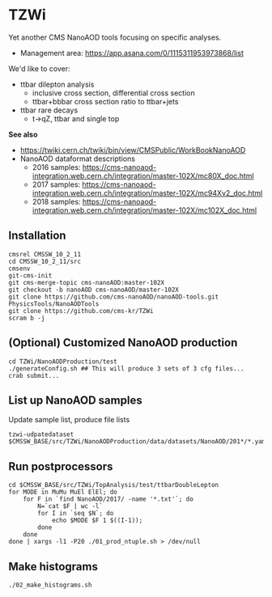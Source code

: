 # TZWi
Yet another CMS NanoAOD tools focusing on specific analyses.
  * Management area: https://app.asana.com/0/1115311953973868/list

We'd like to cover:

  * ttbar dilepton analysis
    * inclusive cross section, differential cross section
    * ttbar+bbbar cross section ratio to ttbar+jets
  * ttbar rare decays
    * t->qZ, ttbar and single top

**See also**
- https://twiki.cern.ch/twiki/bin/view/CMSPublic/WorkBookNanoAOD
- NanoAOD dataformat descriptions
  - 2016 samples: https://cms-nanoaod-integration.web.cern.ch/integration/master-102X/mc80X_doc.html
  - 2017 samples: https://cms-nanoaod-integration.web.cern.ch/integration/master-102X/mc94Xv2_doc.html
  - 2018 samples: https://cms-nanoaod-integration.web.cern.ch/integration/master-102X/mc102X_doc.html

## Installation
```
cmsrel CMSSW_10_2_11
cd CMSSW_10_2_11/src
cmsenv
git-cms-init
git cms-merge-topic cms-nanoAOD:master-102X
git checkout -b nanoAOD cms-nanoAOD/master-102X
git clone https://github.com/cms-nanoAOD/nanoAOD-tools.git PhysicsTools/NanoAODTools
git clone https://github.com/cms-kr/TZWi
scram b -j
```

## (Optional) Customized NanoAOD production
```
cd TZWi/NanoAODProduction/test
./generateConfig.sh ## This will produce 3 sets of 3 cfg files...
crab submit...
```

## List up NanoAOD samples
Update sample list, produce file lists
```
tzwi-udpatedataset $CMSSW_BASE/src/TZWi/NanoAODProduction/data/datasets/NanoAOD/201*/*.yaml
```

## Run postprocessors
```
cd $CMSSW_BASE/src/TZWi/TopAnalysis/test/ttbarDoubleLepton
for MODE in MuMu MuEl ElEl; do
    for F in `find NanoAOD/2017/ -name '*.txt'`; do
        N=`cat $F | wc -l`
        for I in `seq $N`; do
            echo $MODE $F 1 $((I-1));
        done
    done
done | xargs -l1 -P20 ./01_prod_ntuple.sh > /dev/null
```

## Make histograms
```
./02_make_histograms.sh
```
